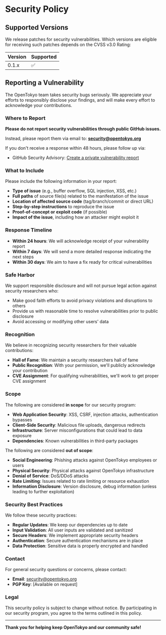 # Security Policy

## Supported Versions

We release patches for security vulnerabilities. Which versions are eligible for receiving such patches depends on the CVSS v3.0 Rating:

| Version | Supported          |
| ------- | ------------------ |
| 0.1.x   | :white_check_mark: |

## Reporting a Vulnerability

The OpenTokyo team takes security bugs seriously. We appreciate your efforts to responsibly disclose your findings, and will make every effort to acknowledge your contributions.

### Where to Report

**Please do not report security vulnerabilities through public GitHub issues.**

Instead, please report them via email to: **security@opentokyo.org**

If you don't receive a response within 48 hours, please follow up via:
- GitHub Security Advisory: [Create a private vulnerability report](https://github.com/yourusername/opentokyo/security/advisories/new)

### What to Include

Please include the following information in your report:

- **Type of issue** (e.g., buffer overflow, SQL injection, XSS, etc.)
- **Full paths** of source file(s) related to the manifestation of the issue
- **Location of affected source code** (tag/branch/commit or direct URL)
- **Step-by-step instructions** to reproduce the issue
- **Proof-of-concept or exploit code** (if possible)
- **Impact of the issue**, including how an attacker might exploit it

### Response Timeline

- **Within 24 hours**: We will acknowledge receipt of your vulnerability report
- **Within 7 days**: We will send a more detailed response indicating the next steps
- **Within 30 days**: We aim to have a fix ready for critical vulnerabilities

### Safe Harbor

We support responsible disclosure and will not pursue legal action against security researchers who:

- Make good faith efforts to avoid privacy violations and disruptions to others
- Provide us with reasonable time to resolve vulnerabilities prior to public disclosure
- Avoid accessing or modifying other users' data

### Recognition

We believe in recognizing security researchers for their valuable contributions:

- **Hall of Fame**: We maintain a security researchers hall of fame
- **Public Recognition**: With your permission, we'll publicly acknowledge your contribution
- **CVE Assignment**: For qualifying vulnerabilities, we'll work to get proper CVE assignment

### Scope

The following are considered **in scope** for our security program:

- **Web Application Security**: XSS, CSRF, injection attacks, authentication bypasses
- **Client-Side Security**: Malicious file uploads, dangerous redirects
- **Infrastructure**: Server misconfigurations that could lead to data exposure
- **Dependencies**: Known vulnerabilities in third-party packages

The following are considered **out of scope**:

- **Social Engineering**: Phishing attacks against OpenTokyo employees or users
- **Physical Security**: Physical attacks against OpenTokyo infrastructure
- **Denial of Service**: DoS/DDoS attacks
- **Rate Limiting**: Issues related to rate limiting or resource exhaustion
- **Information Disclosure**: Version disclosure, debug information (unless leading to further exploitation)

### Security Best Practices

We follow these security practices:

- **Regular Updates**: We keep our dependencies up to date
- **Input Validation**: All user inputs are validated and sanitized
- **Secure Headers**: We implement appropriate security headers
- **Authentication**: Secure authentication mechanisms are in place
- **Data Protection**: Sensitive data is properly encrypted and handled

### Contact

For general security questions or concerns, please contact:
- **Email**: security@opentokyo.org
- **PGP Key**: [Available on request]

### Legal

This security policy is subject to change without notice. By participating in our security program, you agree to the terms outlined in this policy.

---

**Thank you for helping keep OpenTokyo and our community safe!**
